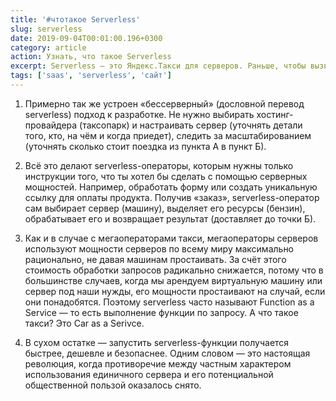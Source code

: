 ```yaml
---
title: '#чтотакое Serverless'
slug: serverless
date: 2019-09-04T00:01:00.196+0300
category: article
action: Узнать, что такое Serverless
excerpt: Serverless — это Яндекс.Такси для серверов. Раньше, чтобы вызвать такси, нужно было выбрать таксопарк, позвонить, пообщаться с человеком-оператором, точно назвать адрес и согласовать время подачи. Сейчас можно вызвать такси одной командой.
tags: ['saas', 'serverless', 'сайт']
---
```


1. Примерно так же устроен «бессерверный» (дословной перевод serverless) подход к разработке. Не нужно выбирать хостинг-провайдера (таксопарк) и настраивать сервер (уточнять детали того, кто, на чём и когда приедет), следить за масштабированием (уточнять сколько стоит поездка из пункта А в пункт Б).

2. Всё это делают serverless-операторы, которым нужны только инструкции того, что ты хотел бы сделать с помощью серверных мощностей. Например, обработать форму или создать уникальную ссылку для оплаты продукта. Получив «заказ», serverless-оператор сам выбирает сервер (машину), выделяет его ресурсы (бензин), обрабатывает его и возвращает результат (доставляет до точки Б).

3. Как и в случае с мегаоператорами такси, мегаоператоры серверов используют мощности серверов по всему миру максимально рационально, не давая машинам простаивать. За счёт этого стоимость обработки запросов радикально снижается, потому что в большинстве случаев, когда мы арендуем виртуальную машину или сервер под наши нужды, его мощности простаивают на случай, если они понадобятся. Поэтому serverless часто называют Function as a Service — то есть выполнение функции по запросу. А что такое такси? Это Car as a Serivce.

4. В сухом остатке — запустить serverless-функции получается быстрее, дешевле и безопаснее. Одним словом — это настоящая революция, когда противоречие между частным характером использования единичного сервера и его потенциальной общественной пользой оказалось снято.
